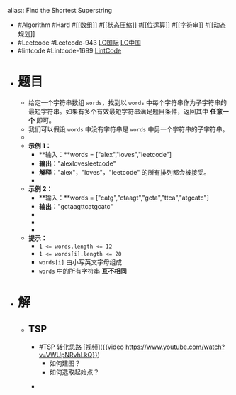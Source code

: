 alias:: Find the Shortest Superstring

- #Algorithm #Hard #[[数组]] #[[状态压缩]] #[[位运算]] #[[字符串]] #[[动态规划]]
- #Leetcode #Leetcode-943 [LC国际](https://leetcode.com/problems/find-the-shortest-superstring/) [LC中国](https://leetcode.cn/problems/find-the-shortest-superstring/)
- #lintcode #Lintcode-1699 [LintCode](https://www.lintcode.com/problem/1699/)
- # 题目
	- 给定一个字符串数组 `words`，找到以 `words` 中每个字符串作为子字符串的最短字符串。如果有多个有效最短字符串满足题目条件，返回其中 **任意一个** 即可。
	- 我们可以假设 `words` 中没有字符串是 `words` 中另一个字符串的子字符串。
	-
	- **示例 1：**
		- **输入：**words = ["alex","loves","leetcode"]
		- **输出：**"alexlovesleetcode"
		- **解释：**"alex"，"loves"，"leetcode" 的所有排列都会被接受。
		-
	- **示例 2：**
		- **输入：**words = ["catg","ctaagt","gcta","ttca","atgcatc"]
		- **输出：**"gctaagttcatgcatc"
		-
		-
		-
	- **提示：**
		- `1 <= words.length <= 12`
		- `1 <= words[i].length <= 20`
		- `words[i]` 由小写英文字母组成
		- `words` 中的所有字符串 **互不相同**
- # 解
	- ## TSP
		- #TSP [转化思路](https://leetcode.com/problems/find-the-shortest-superstring/discuss/194932/Travelling-Salesman-Problem) [视频]({{video https://www.youtube.com/watch?v=VWUpNRvhLkQ}})
			- 如何建图？
			- 如何选取起始点？
		- ```go
		  ```